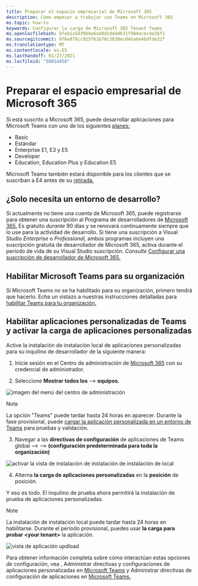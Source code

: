 ```yaml
---
title: Preparar el espacio empresarial de Microsoft 365
description: Cómo empezar a trabajar con Teams en Microsoft 365
ms.topic: how-to
keywords: Configurar la carga de Microsoft 365 Tenant Teams
ms.openlocfilehash: bfeb1a5d39b8a6ad8d1dd4d631f984ecec4e26f1
ms.sourcegitcommit: 976e870cc925f61b76c3830ec04ba6e4bdfde32f
ms.translationtype: MT
ms.contentlocale: es-ES
ms.lasthandoff: 01/27/2021
ms.locfileid: "50014456"
---
```

# <a name="prepare-your-microsoft-365-tenant"></a>Preparar el espacio empresarial de Microsoft 365

Si está suscrito a Microsoft 365, puede desarrollar aplicaciones para Microsoft Teams con uno de los siguientes [planes:](https://products.office.com/business/compare-more-office-365-for-business-plans)

* Basic
* Estándar
* Enterprise E1, E3 y E5
* Developer
* Education, Education Plus y Education E5

Microsoft Teams también estará disponible para los clientes que se suscriban a E4 antes de su [retirada.](https://support.office.com//article/important-information-for-office-365-enterprise-e4-customers-f9572348-43a2-43fa-a3d8-3b6c9c042147)

## <a name="just-need-a-development-environment"></a>¿Solo necesita un entorno de desarrollo?

Si actualmente no tiene una cuenta de Microsoft 365, puede registrarse para obtener una suscripción al Programa de desarrolladores de [Microsoft 365.](https://developer.microsoft.com/microsoft-365/dev-program) Es gratuito *durante* 90 días y se renovará continuamente siempre que lo use para la actividad de desarrollo. Si tiene una suscripción a Visual Studio *Enterprise* o *Professional,* ambos programas incluyen una suscripción gratuita de desarrollador de Microsoft 365, activa durante el período de vida de su Visual Studio suscripción. [](https://aka.ms/MyVisualStudioBenefits) *Consulte* [Configurar una suscripción de desarrollador de Microsoft 365.](https://docs.microsoft.com/office/developer-program/office-365-developer-program-get-started)

## <a name="enable-microsoft-teams-for-your-organization"></a>Habilitar Microsoft Teams para su organización 

Si Microsoft Teams no se ha habilitado para su organización, primero tendrá que hacerlo. Echa un vistazo a nuestras instrucciones detalladas para [habilitar Teams para tu organización.](/microsoftteams/enable-features-office-365)

## <a name="enable-custom-teams-apps-and-turn-on-custom-app-uploading"></a>Habilitar aplicaciones personalizadas de Teams y activar la carga de aplicaciones personalizadas

Active la instalación de instalación local de aplicaciones personalizadas para su inquilino de desarrollador de la siguiente manera:

1. Inicie sesión en el Centro de administración de [Microsoft 365](https://admin.microsoft.com/Adminportal/Home?source=applauncher#/homepage#/) con su credencial de administrador. 

2. Seleccione **Mostrar todos los**  -->  **equipos.** 

![imagen del menú del centro de administración](~/assets/images/prepare-test-tenant/admin-center.png)

> [!Note] 
> La opción "Teams" puede tardar hasta 24 horas en aparecer. Durante la fase provisional, puede [cargar la aplicación personalizada en un entorno de Teams](/microsoftteams/upload-custom-apps#validate) para pruebas y validación.

3. Navegar a las **directivas de configuración** de aplicaciones de Teams global  -->    -->  **(configuración predeterminada para toda la organización)**  

![activar la vista de instalación de instalación de instalación de local](~/assets/images/prepare-test-tenant/turn-on-sideload.png)

4. Alterna **la carga de aplicaciones personalizadas** en la **posición** de posición.

Y eso es todo. El inquilino de prueba ahora permitirá la instalación de prueba de aplicaciones personalizadas.

> [!Note] 
> La instalación de instalación local puede tardar hasta 24 horas en habilitarse. Durante el período provisional, puedes usar **la carga para probar \<your tenant>** la aplicación.

![vista de aplicación updload](~/assets/images/prepare-test-tenant/upload-for-contoso.png)

Para obtener información completa sobre cómo interactúan estas opciones *de* configuración, vea , Administrar directivas y configuraciones de aplicaciones personalizadas en [Microsoft Teams](https://docs.microsoft.com/microsoftteams/teams-custom-app-policies-and-settings) y Administrar directivas de configuración de aplicaciones en [Microsoft Teams.](https://docs.microsoft.com/microsoftteams/teams-app-setup-policies)
